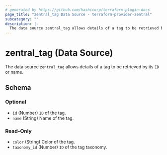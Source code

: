 ```yaml
---
# generated by https://github.com/hashicorp/terraform-plugin-docs
page_title: "zentral_tag Data Source - terraform-provider-zentral"
subcategory: ""
description: |-
  The data source zentral_tag allows details of a tag to be retrieved by its ID or name.
---
```


# zentral_tag (Data Source)

The data source `zentral_tag` allows details of a tag to be retrieved by its `ID` or name.



<!-- schema generated by tfplugindocs -->
## Schema

### Optional

- `id` (Number) `ID` of the tag.
- `name` (String) Name of the tag.

### Read-Only

- `color` (String) Color of the tag.
- `taxonomy_id` (Number) `ID` of the tag taxonomy.
